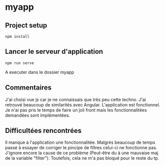 # myapp

## Project setup
```
npm install
```

## Lancer le serveur d'application
```
npm run serve
```
A executer dans le dossier myapp

## Commentaires

J'ai choisi vue js car je ne connaissais que très peu cette techno. J'ai retrouvé beaucoup de similarités avec Angular. L'application est fonctionnel. Je n'ai pas pris le temps de faire un joli front mais les fonctionnalitées demandées sont implémentées.

## Difficultées rencontrées

Il manque à l'application une fonctionnalitée. Malgrés beaucoup de temps passé à essayer de corriger le pincipe de filtres celui-ci ne fonctionne pas. J'ignore encore la cause de ce problème (Peut-être du à une mauvaise maj de la variable "filter").
Toutefois, cela ne m'a pas bloqué pour le reste du tp.  
